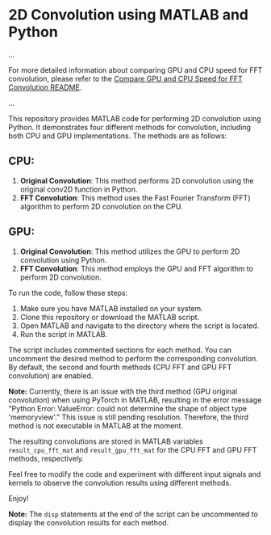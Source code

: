 # 2D Convolution using MATLAB and Python

...

For more detailed information about comparing GPU and CPU speed for FFT convolution, please refer to the [Compare GPU and CPU Speed for FFT Convolution README](link-to-second-readme.md).

...


This repository provides MATLAB code for performing 2D convolution using Python. It demonstrates four different methods for convolution, including both CPU and GPU implementations. The methods are as follows:

## CPU:
1. **Original Convolution**: This method performs 2D convolution using the original conv2D function in Python.
2. **FFT Convolution**: This method uses the Fast Fourier Transform (FFT) algorithm to perform 2D convolution on the CPU.

## GPU:
1. **Original Convolution**: This method utilizes the GPU to perform 2D convolution using Python.
2. **FFT Convolution**: This method employs the GPU and FFT algorithm to perform 2D convolution.

To run the code, follow these steps:

1. Make sure you have MATLAB installed on your system.
2. Clone this repository or download the MATLAB script.
3. Open MATLAB and navigate to the directory where the script is located.
4. Run the script in MATLAB.

The script includes commented sections for each method. You can uncomment the desired method to perform the corresponding convolution. By default, the second and fourth methods (CPU FFT and GPU FFT convolution) are enabled.

**Note:** Currently, there is an issue with the third method (GPU original convolution) when using PyTorch in MATLAB, resulting in the error message "Python Error: ValueError: could not determine the shape of object type 'memoryview'." This issue is still pending resolution. Therefore, the third method is not executable in MATLAB at the moment.

The resulting convolutions are stored in MATLAB variables `result_cpu_fft_mat` and `result_gpu_fft_mat` for the CPU FFT and GPU FFT methods, respectively.

Feel free to modify the code and experiment with different input signals and kernels to observe the convolution results using different methods.

Enjoy!

**Note:** The `disp` statements at the end of the script can be uncommented to display the convolution results for each method.

